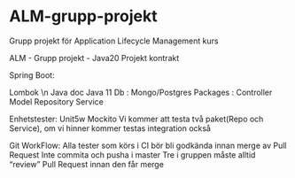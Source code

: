 # ALM-grupp-projekt
Grupp projekt för Application Lifecycle Management kurs

ALM - Grupp projekt - Java20
Projekt kontrakt

Spring Boot:

Lombok \n
Java doc
Java 11
Db : Mongo/Postgres
Packages :
Controller
Model
Repository
Service

Enhetstester:
Unit5w
Mockito
Vi kommer att testa två paket(Repo och Service), om vi hinner kommer testas integration också

Git WorkFlow:
Alla tester som körs i CI bör bli godkända innan merge av Pull Request
Inte commita och pusha i master
Tre i gruppen måste alltid “review” Pull Request innan den får merge

